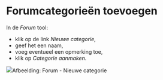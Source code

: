 # Forumcategorieën toevoegen

In de *Forum* tool:

- klik op de link *Nieuwe categorie*,
- geef het een naam,
- voeg eventueel een opmerking toe,
- klik op *Categorie aanmaken.*

![](../../.gitbook/assets/graphics3%20%281%29.png)Afbeelding: Forum - Nieuwe categorie
